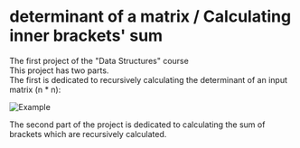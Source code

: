 # determinant of a matrix / Calculating inner brackets' sum
 The first project of the "Data Structures" course \
 This project has two parts. \
 The first is dedicated to recursively calculating the determinant of an input matrix (n * n): 
 
![Example](https://user-images.githubusercontent.com/60043933/90340622-c9524f00-e00e-11ea-9643-93310f29414f.JPG)

The second part of the project is dedicated to calculating the sum of brackets which are recursively calculated.

